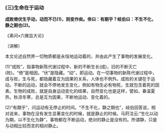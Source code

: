 ### (三)生命在于运动

**成败倚伏生乎动，动而不已(1)，则变作矣。帝曰：有期乎？岐伯曰：不生不化，静之期也(2)。**

《素问•六微旨大论》

〔讲解〕

本文论述自然界一切物质都是永恒地运动着的，并由此产生了事物的发展变化。

(1)“成败”，指事物新陈代谢过程中，新的不断生长(成)，旧的不断灭亡(败)。“倚”是相因，“伏”是隐藏。“动”，即运动。在一切事物的新陈代谢过程中，成与败，生与死，都隐藏着互为因果的关系，人体也不例外。成败的关键在于运动。不断的运动，就会不停地发生变化，例如有物生必有物死，生就包含着死的因素。生物的成败，就是自身运动变化的结果，自然变化也是这样，譬如，春温夏热，秋凉冬寒，总是互为因果，不断地运动、变化着的。

(2)“有期乎”，问运动有无停止的时间。“不生不化，静之期也”，岐伯回答说，相对说来，事物在没有发生显著变化的时候，就是静止的时候。马莳注云:“生化以动为期，以不生化为静”，事物都在不断运动，绝对的静止是没有的。所谓静，只是与动相比较而言的相对静止。

